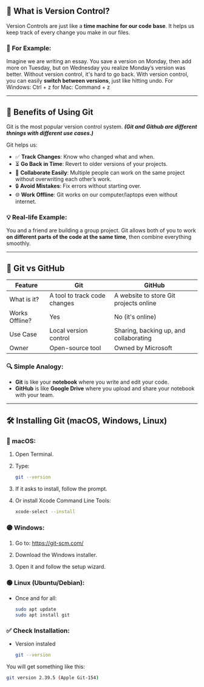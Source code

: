 ## 📁 What is Version Control?

Version Controls are just like a **time machine for our code base**. It helps us keep track of every change you make in our files.

### 🔧 For Example:
Imagine we are writing an essay. You save a version on Monday, then add more on Tuesday, but on Wednesday you realize Monday’s version was better. Without version control, it's hard to go back. With version control, you can easily **switch between versions**, just like hitting undo.
For Windows: Ctrl + z
for Mac: Command + z

---

## 🚀 Benefits of Using Git

Git is the most popular version control system. 
***(Git and Github are different thnings with different use cases.)***

Git helps us:

- ✅ **Track Changes**: Know who changed what and when.
- ⏳ **Go Back in Time**: Revert to older versions of your projects.
- 🤝 **Collaborate Easily**: Multiple people can work on the same project without overwriting each other’s work.
- 🔒 **Avoid Mistakes**: Fix errors without starting over.
- 🌐 **Work Offline**: Git works on our computer/laptops even without internet.

### 💡 Real-life Example:
You and a friend are building a group project. Git allows both of you to work **on different parts of the code at the same time**, then combine everything smoothly.

---

## 🥊 Git vs GitHub

| Feature        | Git                                | GitHub                                |
|----------------|-------------------------------------|----------------------------------------|
| What is it?    | A tool to track code changes        | A website to store Git projects online |
| Works Offline? | Yes                                 | No (it's online)                       |
| Use Case       | Local version control               | Sharing, backing up, and collaborating |
| Owner          | Open-source tool                    | Owned by Microsoft                     |

### 🔍 Simple Analogy:
- **Git** is like your **notebook** where you write and edit your code.
- **GitHub** is like **Google Drive** where you upload and share your notebook with your team.

---

## 🛠️ Installing Git (macOS, Windows, Linux)

### 🔵 macOS:
1. Open Terminal.
2. Type:  
   ```bash
   git --version
3. If it asks to install, follow the prompt.
4. Or install Xcode Command Line Tools:
       
   ```bash
   xcode-select --install
### 🟣 Windows:
1. Go to: https://git-scm.com/

2. Download the Windows installer.

3. Open it and follow the setup wizard.

### 🟢 Linux (Ubuntu/Debian):

- Once and for all:
       
   ```bash
   sudo apt update
   sudo apt install git
### ✅ Check Installation:
- Version instaled

   ```bash
   git --version
You will get something like this:

   ```bash 
   git version 2.39.5 (Apple Git-154)
